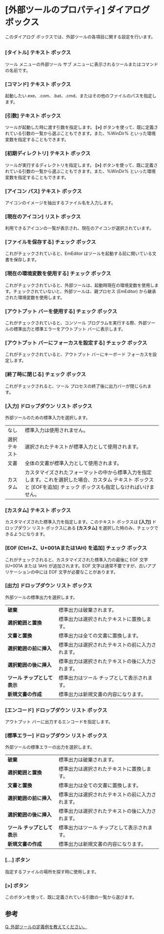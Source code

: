 # \[外部ツールのプロパティ\] ダイアログ ボックス

このダイアログ ボックスでは、外部ツールの各項目に関する設定を行います。

## 

### \[タイトル\] テキスト ボックス

ツール メニューの外部ツール サブ メニューに表示されるツールまたはコマンドの名前です。

### \[コマンド\] テキスト ボックス

起動したい.exe、.com、.bat、.cmd、またはその他のファイルのパスを指定します。

### \[引数\] テキスト ボックス

ツールが起動した時に渡す引数を指定します。 **\[>\]** ボタンを使って、既に定義されている引数の一覧から選ぶこともできます。また、%WinDir%
といった環境変数を指定することもできます。

### \[初期ディレクトリ\] テキスト ボックス

ツールが実行するディレクトリを指定します。 **\[>\]** ボタンを使って、既に定義されている引数の一覧から選ぶこともできます。また、%WinDir%
といった環境変数を指定することもできます。

### \[アイコン パス\] テキスト ボックス

アイコンのイメージを抽出するファイル名を入力します。

### \[現在のアイコン\] リスト ボックス

利用できるアイコンの一覧が表示され、現在のアイコンが選択されています。

### \[ファイルを保存する\] チェック ボックス

これがチェックされていると、EmEditor はツールを起動する前に開いている文書を保存します。

### \[現在の環境変数を使用する\] チェック ボックス

これがチェックされていると、外部ツールは、起動時現在の環境変数を使用します。チェックされていないと、外部ツールは、親プロセス (EmEditor) から継承された環境変数を使用します。

### \[アウトプット バーを使用する\] チェック ボックス

これがチェックされていると、コンソール プログラムを実行する際、外部ツールの標準出力と標準エラーをアウトプット バーに表示します。

### \[アウトプット バーにフォーカスを設定する\] チェック ボックス

これがチェックされていると、アウトプット バーにキーボード フォーカスを設定します。

### \[終了時に閉じる\] チェック ボックス

これがチェックされると、ツール プロセスの終了後に出力バーが閉じられます。

### \[入力\] ドロップダウン リスト ボックス

外部ツールのための標準入力を選択します。

|     |     |
| --- | --- |
| なし | 標準入力は使用されません。 |
| 選択テキスト | 選択されたテキストが標準入力として使用されます。 |
| 文書 | 全体の文書が標準入力として使用されます。 |
| カスタム | カスタマイズされたフォーマットの中から標準入力を指定します。これを選択した場合、カスタム テキスト ボックスと \[EOFを追加\] チェック ボックスも指定しなければいけません。 |

### \[カスタム\] テキスト ボックス

カスタマイズされた標準入力を指定します。このテキスト ボックスは **\[入力\]** ドロップダウン リスト ボックスにある **\[カスタム\]** を選択した時のみ、チェックできるようになります。

### \[EOF (Ctrl+Z、U+001Aまたは1AH) を追加\] チェック ボックス

これがチェックされると、カスタマイズされた標準入力の最後に EOF 文字 (U+001A または 1AH) が追加されます。EOF 文字は通常不要ですが、古いアプリケーションの中には EOF 文字が必要なことがあります。

### \[出力\] ドロップダウン リスト ボックス

外部ツールの標準出力を選択します。

|     |     |
| --- | --- |
| **破棄** | 標準出力は破棄されます。 |
| **選択範囲と置換** | 標準出力は選択されたテキストに置換します。 |
| **文書と置換** | 標準出力は全ての文書に置換します。 |
| **選択範囲の前に挿入** | 標準出力は選択されたテキストの前に入力されます。 |
| **選択範囲の後に挿入** | 標準出力は選択されたテキストの後に入力されます。 |
| **ツール チップとして表示** | 標準出力はツール チップとして表示されます。 |
| **新規文書の作成** | 標準出力は新規文書の内容になります。 |

### \[エンコード\] ドロップダウン リスト ボックス

アウトプット バーに出力するエンコードを指定します。

### \[標準エラー\] ドロップダウン リスト ボックス

外部ツールの標準エラーの出力を選択します。

|     |     |
| --- | --- |
| **破棄** | 標準出力は破棄されます。 |
| **選択範囲と置換** | 標準出力は選択されたテキストに置換します。 |
| **文書と置換** | 標準出力は全ての文書に置換します。 |
| **選択範囲の前に挿入** | 標準出力は選択されたテキストの前に入力されます。 |
| **選択範囲の後に挿入** | 標準出力は選択されたテキストの後に入力されます。 |
| **ツール チップとして表示** | 標準出力はツール チップとして表示されます。 |
| **新規文書の作成** | 標準出力は新規文書の内容になります。 |

### \[...\] ボタン

指定するファイルの場所を探す時に使用します。

### \[>\] ボタン

このボタンを使って、既に定義されている引数の一覧から選びます。

## 参考

[Q. 外部ツールの定義例を教えてください。](../../../faq/tools/tools_external)

